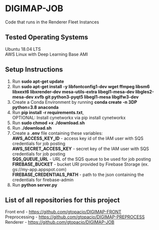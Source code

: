 # DIGIMAP-JOB
Code that runs in the Renderer Fleet Instances

## Tested Operating Systems
Ubuntu 18.04 LTS<br>
AWS Linux with Deep Learning Base AMI

## Setup Instructions
1. Run **sudo apt-get update**
2. Run **sudo apt-get install -y libfontconfig1-dev wget ffmpeg libsm6 libxext6 libxrender-dev mesa-utils-extra libegl1-mesa-dev libgles2-mesa-dev xvfb git python3-pyqt5 libegl1-mesa libglfw3-dev**
2. Create a Conda Environment by running **conda create -n 3DP python=3.8 anaconda**
3. Run **pip install -r requirements.txt**, <br>OPTIONAL: Install cynetworkx via pip install cynetworkx
4. Run **sudo chmod +x ./download.sh**
5. Run **./download.sh**
6. Create a **.env** file containing these variables:
<br> **AWS_ACCESS_KEY_ID** - access key id of the IAM user with SQS credentials for job posting
<br> **AWS_SECRET_ACCESS_KEY** - secret key of the IAM user with SQS credentials for job posting
<br> **SQS_QUEUE_URL** - URL of the SQS queue to be used for job posting
<br> **FIREBASE_BUCKET** - bucket URI provided by Firebase Storage (ex. gs://my-app.appspot.com)
<br> **FIREBASE_CREDENTIALS_PATH** - path to the json containing the credentials for firebase-admin
7. Run **python server.py**

## List of all repositories for this project

Front end - https://github.com/gtopacio/DIGIMAP-FRONT<br>
Preprocessing - https://github.com/gtopacio/DIGIMAP-PREPROCESS<br>
Renderer - https://github.com/gtopacio/DIGIMAP-JOB<br>